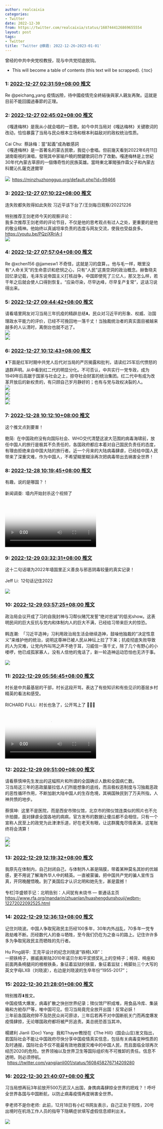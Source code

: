 ```yaml
---
author: realcaixia
categories:
- Twitter
date: 2022-12-30
from: https://twitter.com/realcaixia/status/1607444126869655554
layout: post
tags:
- Twitter
title: 'Twitter @蔡霞: 2022-12-26~2023-01-01'
---
```


曾经的中共中央党校教授，现与中共党彻底脱钩。 

* This will become a table of contents (this text will be scrapped).
{:toc}

### 1: [2022-12-27 02:31:59+08:00 推文](https://twitter.com/realcaixia/status/1607444126869655554)

Re @peichang_yang 疫情凶險，待中國疫情完全終結後與家人親友再聚。這就是目前不能回國過春節的正理。

### 2: [2022-12-27 02:45:02+08:00 推文](https://twitter.com/realcaixia/status/1607447409516507136)

《嘎達梅林》是我从小就会唱的一首歌。如今中共当局对《嘎达梅林》关键歌词的改动，恰恰暴露了当局与民众根本立场和根本利益敌对的政权统治性质。<br><br>Cai Chu: 蔡詠梅：當“起義”成為敏感詞<br>《嘎達梅林》是一首著名的蒙古民歌，我從小會唱。但前幾天看到2022年6月11日湖南衛視的演唱，發現其中家喻戶曉的關鍵歌詞已作了改動。嘎達梅林是上世紀30年代內蒙古草原的一個傳奇性的民族英雄。當時東北軍閥張作霖父子和內蒙古科爾沁扎薩克達爾罕<br><br><img style="" src="https://pbs.twimg.com/media/Fk6jMwrWQAIKUmz?format=jpg&amp;name=orig" referrerpolicy="no-referrer"> <a href="https://minzhuzhongguo.org/default.php?id=99466" target="_blank" rel="noopener noreferrer">https://minzhuzhongguo.org/default.php?id=99466</a>

### 3: [2022-12-27 07:10:22+08:00 推文](https://twitter.com/realcaixia/status/1607514184576831489)

连失败都失败得如此失败 习近平该下台了/王剑每日观察/20221226 <br><br>特别推荐王剑老师今天的观察评论：<br>我多次推荐王剑老师的评论节目，不仅是他的思考观点有过人之处，更重要的是他的敬业精神。他始终以真诚坦率负责的态度与网友交流，使我也受益良多。 <a href="https://youtu.be/PQzjXRriA-I" target="_blank" rel="noopener noreferrer">https://youtu.be/PQzjXRriA-I</a><br><img style="" src="https://pbs.twimg.com/media/Fk8Jm_mXoAAkEMl?format=jpg&amp;name=orig" referrerpolicy="no-referrer">

### 4: [2022-12-27 07:57:04+08:00 推文](https://twitter.com/realcaixia/status/1607525937582866432)

Re @xchen156 @jjamesw1 不奇怪，这就是习的盘算，。他与毛一样，眼里没有“人命关天”的生命意识和悲悯之心，只有“人民”这类空洞的政治概念。赫鲁晓夫回忆录记载，毛泽东说帝国主义打核战争，中国即使死了三亿人，那又怎么样，若干年之后就会使人口得到恢复。“应染尽染，尽早达峰，尽早复产复常”，这话习说得出来。

### 5: [2022-12-27 09:44:42+08:00 推文](https://twitter.com/realcaixia/status/1607553022346805250)

请看墙里网友对习当局三年抗疫的精辟总结⬇️。民众对习近平的形象、权威、治国理政水平能力的评价，已经不可挽回地一落千丈！当独裁统治者的真实面目被越来越多的人认清时，离倒台也就不远了。<br><img style="" src="https://pbs.twimg.com/media/Fk8s80SWYAEpF54?format=jpg&amp;name=orig" referrerpolicy="no-referrer"><br><img style="" src="https://pbs.twimg.com/media/Fk8s9C9XwAA8fyY?format=jpg&amp;name=orig" referrerpolicy="no-referrer">

### 6: [2022-12-27 10:12:43+08:00 推文](https://twitter.com/realcaixia/status/1607560074917986304)

⬇️下面是红军时期中共党人后代对当局的严厉揭露和批判，请读红25军后代愤怒的退群声明。从中看到红二代的明显分化。不可否认，中共实行一党专政，成为1949年后高踞于国家与社会之上，掠夺社会财富的统治集团。红二代中有成为改革开放后的新权贵的，有只顾自己岁月静好的；也有与党与政权决裂的人。<br><img style="" src="https://pbs.twimg.com/media/Fk8zWs5WAAA5fW0?format=jpg&amp;name=orig" referrerpolicy="no-referrer"><br><img style="" src="https://pbs.twimg.com/media/Fk8zW70XwAEHAKn?format=jpg&amp;name=orig" referrerpolicy="no-referrer"><br><img style="" src="https://pbs.twimg.com/media/Fk8zXMxWYAA7gvW?format=jpg&amp;name=orig" referrerpolicy="no-referrer"><br><img style="" src="https://pbs.twimg.com/media/Fk8zXcfWAAA0fVQ?format=jpg&amp;name=orig" referrerpolicy="no-referrer">

### 7: [2022-12-28 10:12:10+08:00 推文](https://twitter.com/realcaixia/status/1607922325659488257)

这个推文点到要害！<br><br>鲍简: 在中国政府没有向国际社会、WHO交代清楚这波大范围的病毒海啸前，放任中国人的旅行是极其不负责任的，各国政府都应本着对自己国民负责任的态度，有理由拒绝来自中国大陆的旅行者。近一个月来的大陆病毒肆虐，已经给中国人民带来了深重灾难，作为中国人，不希望糊里糊涂再次把病毒带出去祸害全世界！<br>

### 8: [2022-12-28 10:19:45+08:00 推文](https://twitter.com/realcaixia/status/1607924233128259585)

有趣，说的是哪国？！<br><br>新闻调查: 墙内开始封杀这个视频了<br><br><video src="https://video.twimg.com/ext_tw_video/1607919234692296704/pu/vid/320x424/orkkoWmSU3geuIt-.mp4?tag=12" controls="controls" poster="https://pbs.twimg.com/ext_tw_video_thumb/1607919234692296704/pu/img/QX0m-S65ETha3-EC.jpg"></video>

### 9: [2022-12-29 03:32:31+08:00 推文](https://twitter.com/realcaixia/status/1608184134765248512)

这十二句话堪为2022年墙国里正义善良与邪恶阴毒较量的真实记录！<br><br>Jeff Li: 12句话记住2022<br><br><img style="" src="https://pbs.twimg.com/media/FlFj7NuX0AcZtcQ?format=jpg&amp;name=orig" referrerpolicy="no-referrer">

### 10: [2022-12-29 03:57:25+08:00 推文](https://twitter.com/realcaixia/status/1608190401177059330)

政治局会议开成了习的自我封神与习帮伙赌咒发誓“绝对忠诚”的低劣show。这表明民间的巨大反抗与党内和体制内人的巨大不满，已经给习带来巨大的惊恐。<br><br>韩连潮: 「习近平造神」习利用政治局生活会继续造神，鼓噪他独裁的“决定性意义”来维护他的统治，说明这尊神已被人民从神坛上拉了下来；抗疫彻底失败导致的人为灾难，让党内外叫骂之声不绝于耳，习威信一落千丈，除了几个有野心的小喽啰，他已成孤家寡人，没有人信他的鬼话了，新一轮造神运动恐怕也无济于事。<br><br><img style="" src="https://pbs.twimg.com/media/FlEbEiIX0AIJHF4?format=jpg&amp;name=orig" referrerpolicy="no-referrer">

### 11: [2022-12-29 05:56:45+08:00 推文](https://twitter.com/realcaixia/status/1608220432976547843)

村长是中共最基层的干部，村长这段开骂，表达了有些知识和有些见识的基层乡村精英的看法和感受。<br><br>RICHARD FULL: 村长也急了，公开骂上了 👏👏👏<br><br><video src="https://video.twimg.com/ext_tw_video/1607449116057169920/pu/vid/256x456/-ffDoUIrvCajzDoU.mp4?tag=12" controls="controls" poster="https://pbs.twimg.com/ext_tw_video_thumb/1607449116057169920/pu/img/40_3Xgejt5Ox06oy.jpg"></video>

### 12: [2022-12-29 09:51:00+08:00 推文](https://twitter.com/realcaixia/status/1608279384120598529)

请看蔡慎坤先生发出的这幅照片和所谓的全国确诊人数和全国病亡数。<br>习当局这三年的恶政屡屡拉低人们所能想象的底线，而且极权恶制度与习独裁恶政的恶性循环作用，不断加剧大陆中国人的生存危境，其祸国殃民到了万夫所指，人神共愤的地步。<br><br>蔡慎坤: 这里不是医院，而是西安市殡仪馆，北京市的殡仪馆连类似的照片也不允许拍摄，面对肆虐全国各地的病病，官方发布的数据让傻瓜都不会相信，只有一个宣称人民至上的政党为此津津乐道，好在老天有眼，让这群魔鬼尽情表演，这笔账终将会清算！<br><br><img style="" src="https://pbs.twimg.com/media/FlGhDBwakAAV7mv?format=jpg&amp;name=orig" referrerpolicy="no-referrer"><br><img style="" src="https://pbs.twimg.com/media/FlGhDCuakAAiSqG?format=jpg&amp;name=orig" referrerpolicy="no-referrer">

### 13: [2022-12-29 12:19:32+08:00 推文](https://twitter.com/realcaixia/status/1608316764542361600)

我原先在体制内，自己封闭自己，与体制外人甚是隔膜，带着某种莫名其妙的优越感，更不用说了解海外华人中的精英。一直被蒙骗，把中国共产党的骗人宣传当真，开窍晚醒悟晚。到了美国后才认识北明和她先生，甚是震撼！<br><br>专栏|华盛顿手记：北明告别：人间犹有未烧书 — 普通话主页 <a href="https://www.rfa.org/mandarin/zhuanlan/huashengdunshouji/wdbm-12272022092525.html" target="_blank" rel="noopener noreferrer">https://www.rfa.org/mandarin/zhuanlan/huashengdunshouji/wdbm-12272022092525.html</a>

### 14: [2022-12-29 12:36:13+08:00 推文](https://twitter.com/realcaixia/status/1608320965406261250)

记住刘晓波。中国人争取宪政民主历经100多年，30年内外战乱，70多年一党专政劫难不断。历经数代人的奋斗牺牲，至今我们仍在为之奋斗的路上。记住许许多多为争取宪政民主而牺牲的先行者。<br><br>Hu Ping胡平: 王克平设计的纪念刘晓波“铁椅LXB”：<br>一把铁椅子，挪威奥斯陆2010年诺贝尔和平奖颁奖礼上的空椅子；椅背、椅座和前面两条椅腿间的根根铁条，象征着监狱的铁窗，象征着监狱；椅脚处三个大写的英文字母LXB（刘晓波），右边是刘晓波的生卒年份“1955-2017”；<br>

### 15: [2022-12-30 21:28:01+08:00 推文](https://twitter.com/realcaixia/status/1608817183467110405)

特别推荐⬇️推文。<br>中国疫情大爆发，病毒扩散之快创世界纪录；殡仪馆尸积成堆，用食品冷库、集装箱和方舱存尸等，唯中国可见。但习当局竟完全放开出国！反常必妖！<br>三年前各国政府猝不及防民众尚可原谅，三年后若再不对中国断航关门而再度爆发疫情肆掠，无论哪国政府都将被严厉追责。美总统恐首当其冲。<br><br>楊建利 Jianli (Doc) Yang: 我和Thayer教授在《The Hill》(国会山庄)发文指出，若国际社会不能让中国政府尽快分享中国疫情真实信息，包括有关病毒变种性质的及时通报，国际社会不仅不能最有效地救援灾难中的中国人民，而且面临全球再次经历2020的危险。世界领袖以及世界卫生等国际组织有不可推卸的责任。信息不透明，则必须停航。<br> <a href="https://twitter.com/yangjianli001/status/1608458276714209280" target="_blank" rel="noopener noreferrer">https://twitter.com/yangjianli001/status/1608458276714209280</a>

### 16: [2022-12-30 21:40:07+08:00 推文](https://twitter.com/realcaixia/status/1608820229722996736)

习当局想再玩3年前放开500万武汉人出国，身携病毒肆掠全世界的把戏？！呼吁全世界各国与中国断航，以防止病毒疫情再度祸害全世界。<br><br>李老师不是你老师: 此前，12月18日有小红书网友表示，自己正处于阳性，20号出境时在机场工作人员的指导下隐瞒症状填写虚假信息顺利出关。<br><br><img style="" src="https://pbs.twimg.com/media/FlGRuPGWYAAP1YP?format=jpg&amp;name=orig" referrerpolicy="no-referrer">


